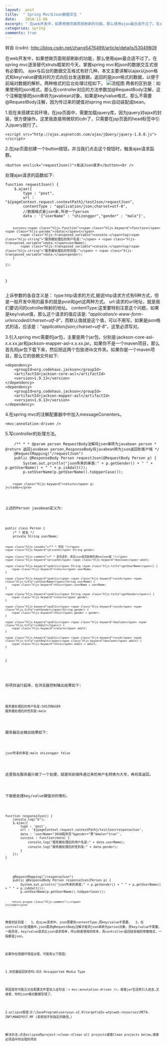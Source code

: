 ```yaml
---
layout:  post
title:  " Spring Mvc与Json数据交互 "
date:    2016-11-06
excerpt: " 在web开发中，如果想做页面局部刷新的功能，那么使用ajax最合适不过了。在springmvc逐渐替代struts框架的今天，掌握springmvc和json的数据交互式很有必要的。ajax与后台的数据交互格式有好几种，本文主要讲解以ajax以json格式和key/value键值对的方式向后台发送数据，返回的是json格式的数据，以便于前端对数据的解析。两种格式的后台处理过程如下。两者的区... "
categories: spring 
comments: true
---
```

转自 (csdn): http://blog.csdn.net/zhang5476499/article/details/53049809
<div class="markdown_views">
 <p>在web开发中，如果想做页面局部刷新的功能，那么使用ajax最合适不过了。在spring mvc逐渐替代struts框架的今天，掌握spring mvc和json的数据交互式很有必要的。  ajax与后台的数据交互格式有好几种，本文主要讲解以ajax以json格式和key/value键值对的方式向后台发送数据，返回的是json格式的数据，以便于前端对数据的解析。两种格式的后台处理过程如下。  <img src="http://img.blog.csdn.net/20161105232244693" alt="流程图" title="">  两者的区别是：如果使用的json格式，那么在controller对应的方法参数加@RequestBody注解，这个注解能够把json串转为javabean对象。如果是key/value格式，那么不需要@RequestBody注解，因为传过来的键值对spring mvc自动装配成bean。</p> 
 <p>1.现在来搭建实验环境，在jsp页面中，需要加载jquery库，因为jquery对ajax的封装，很方便操作。这里我直接用微软的cdn了，只需要在jsp页面的head标签中引入jquery就行了。</p> 
 <pre class="prettyprint"><code class=" hljs xml"><span class="hljs-tag">&lt;<span class="hljs-title">script</span> <span class="hljs-attribute">src</span>=<span class="hljs-value">"http://ajax.aspnetcdn.com/ajax/jQuery/jquery-1.8.0.js"</span>&gt;</span><span class="javascript"></span><span class="hljs-tag">&lt;/<span class="hljs-title">script</span>&gt;</span></code></pre> 
 <p>2.在jsp页面创建一个button按钮，并当我们点击这个按钮时，触发ajax请求函数。</p> 
 <pre class="prettyprint"><code class=" hljs xml"><span class="hljs-tag">&lt;<span class="hljs-title">button</span> <span class="hljs-attribute">onclick</span>=<span class="hljs-value">"requestJson()"</span>&gt;</span>发送Json请求<span class="hljs-tag">&lt;/<span class="hljs-title">button</span>&gt;</span><span class="hljs-tag">&lt;<span class="hljs-title">br</span> /&gt;</span></code></pre> 
 <p>处理ajax请求的函数如下:</p> 
 <pre class="prettyprint"><code class=" hljs scilab"><span class="hljs-function"><span class="hljs-keyword">function</span> <span class="hljs-title">requestJson</span><span class="hljs-params">()</span> { </span>
    $.ajax({
        type : <span class="hljs-string">"post"</span>,
        url : <span class="hljs-string">"${pageContext.request.contextPath}/testJson/requestJson"</span>,
        contentType : <span class="hljs-string">"application/json;charset=utf-8"</span>,
        <span class="hljs-comment">//数据格式是json串,传进一个person</span>
        data : <span class="hljs-string">'{"</span>userName<span class="hljs-string">" : "</span>shizongger<span class="hljs-string">","</span>gender<span class="hljs-string">" : "</span>male<span class="hljs-string">"}'</span>,

        success:<span class="hljs-function"><span class="hljs-keyword">function</span><span class="hljs-params">(data)</span>{</span>
            <span class="hljs-transposed_variable">console.</span>log(<span class="hljs-string">"服务器处理后的用户名是:"</span> + <span class="hljs-transposed_variable">data.</span>userName);
            <span class="hljs-transposed_variable">console.</span>log(<span class="hljs-string">"服务器处理后的性别是:"</span> + <span class="hljs-transposed_variable">data.</span>gender);
        }

    });
}</code></pre> 
 <p>上诉参数的各自含义是：  type:http请求的方式,据说http请求方式有6种方式，但是一般开发中用的最多的就是post和get这两种方式。  url:请求的url地址，就是我们要访问的cotroller映射的地址。  contentType:这里要特别注意这个问题，如果是key/value值，那么这个请求的值应该是: “<em>application/x-www-form-urlencoded/charset=utf-8</em>“，而默认值就是这个值，可以不用写。如果是json格式的话，应该是：”<em>application/json;charset=utf-8</em>“，这里必须写对。</p> 
 <p>3.引入spring mvc需要的jar包，主要是两个jar包，分别是:jackson-core-asl-x.x.xx.jar和jackson-mapper-asl-x.x.xx.jar。如果你不是一个maven项目，那么首先将jar包下载下来，然后把这两个包放进lib文件夹。如果你是一个maven项目，那么它的依赖文件如下:</p> 
 <pre class="prettyprint"><code class=" hljs xml"><span class="hljs-tag">&lt;<span class="hljs-title">dependency</span>&gt;</span>
    <span class="hljs-tag">&lt;<span class="hljs-title">groupId</span>&gt;</span>org.codehaus.jackson<span class="hljs-tag">&lt;/<span class="hljs-title">groupId</span>&gt;</span>
    <span class="hljs-tag">&lt;<span class="hljs-title">artifactId</span>&gt;</span>jackson-core-asl<span class="hljs-tag">&lt;/<span class="hljs-title">artifactId</span>&gt;</span>
    <span class="hljs-tag">&lt;<span class="hljs-title">version</span>&gt;</span>1.9.13<span class="hljs-tag">&lt;/<span class="hljs-title">version</span>&gt;</span>
<span class="hljs-tag">&lt;/<span class="hljs-title">dependency</span>&gt;</span>
<span class="hljs-tag">&lt;<span class="hljs-title">dependency</span>&gt;</span>
    <span class="hljs-tag">&lt;<span class="hljs-title">groupId</span>&gt;</span>org.codehaus.jackson<span class="hljs-tag">&lt;/<span class="hljs-title">groupId</span>&gt;</span>
    <span class="hljs-tag">&lt;<span class="hljs-title">artifactId</span>&gt;</span>jackson-mapper-asl<span class="hljs-tag">&lt;/<span class="hljs-title">artifactId</span>&gt;</span>
    <span class="hljs-tag">&lt;<span class="hljs-title">version</span>&gt;</span>1.9.13<span class="hljs-tag">&lt;/<span class="hljs-title">version</span>&gt;</span>
<span class="hljs-tag">&lt;/<span class="hljs-title">dependency</span>&gt;</span></code></pre> 
 <p>4.在spring mvc的注解配置器中中加入messageConenters。</p> 
 <p><code>&lt;mvc:annotation-driven /&gt;</code></p> 
 <p>5.写controller的处理方法。</p> 
 <pre class="prettyprint"><code class=" hljs java">    <span class="hljs-javadoc">/** * *<span class="hljs-javadoctag"> @param</span> person RequestBody注解将json串转为javabean person *<span class="hljs-javadoctag"> @return</span> 返回javabean person,ResponseBody将javabean转为json返回到客户端 */</span>
    <span class="hljs-annotation">@RequestMapping</span>(<span class="hljs-string">"/requestJson"</span>)
    <span class="hljs-keyword">public</span> @ResponseBody Person <span class="hljs-title">requestJson</span>(@RequestBody Person p) {
        System.out.println(<span class="hljs-string">"json传来的串是:"</span> + p.getGender() + <span class="hljs-string">" "</span> + p.getUserName() + <span class="hljs-string">" "</span> + p.isAdalt());
        p.setUserName(p.getUserName().toUpperCase());

        <span class="hljs-keyword">return</span> p;
    }</code></pre> 
 <p>上述的Person javabean定义为:</p> 
 <pre class="prettyprint"><code class=" hljs java"><span class="hljs-keyword">public</span> <span class="hljs-class"><span class="hljs-keyword">class</span> <span class="hljs-title">Person</span> {</span>
    <span class="hljs-comment">/* * 姓名 */</span>
    <span class="hljs-keyword">private</span> String userName;

    <span class="hljs-javadoc">/** * 性别 */</span>
    <span class="hljs-keyword">private</span> String gender;

    <span class="hljs-comment">/* * 是否成年，测试json是否能够传递boolean值 */</span>
    <span class="hljs-keyword">private</span> <span class="hljs-keyword">boolean</span> adalt;

    <span class="hljs-keyword">public</span> String <span class="hljs-title">getUserName</span>() {
        <span class="hljs-keyword">return</span> userName;
    }

    <span class="hljs-keyword">public</span> <span class="hljs-keyword">void</span> <span class="hljs-title">setUserName</span>(String userName) {
        <span class="hljs-keyword">this</span>.userName = userName;
    }

    <span class="hljs-keyword">public</span> String <span class="hljs-title">getGender</span>() {
        <span class="hljs-keyword">return</span> gender;
    }

    <span class="hljs-keyword">public</span> <span class="hljs-keyword">void</span> <span class="hljs-title">setGender</span>(String gender) {
        <span class="hljs-keyword">this</span>.gender = gender;
    }

    <span class="hljs-keyword">public</span> <span class="hljs-keyword">boolean</span> <span class="hljs-title">isAdalt</span>() {
        <span class="hljs-keyword">return</span> adalt;
    }

    <span class="hljs-keyword">public</span> <span class="hljs-keyword">void</span> <span class="hljs-title">setAdalt</span>(<span class="hljs-keyword">boolean</span> adalt) {
        <span class="hljs-keyword">this</span>.adalt = adalt;
    }
}</code></pre> 
 <p>将项目运行起来，在浏览器控制输出结果如下:</p> 
 <pre class="prettyprint"><code class=" hljs ruby">服务器处理后的用户名是<span class="hljs-symbol">:SHIZONGGER</span>
服务器处理后的性别是<span class="hljs-symbol">:male</span></code></pre> 
 <p>服务器后台输出结果如下:</p> 
 <pre class="prettyprint"><code class=" hljs ruby">json传来的串是<span class="hljs-symbol">:male</span> shizongger <span class="hljs-keyword">false</span></code></pre> 
 <p>这里我在服务器只做了一个处理，就是将前端传递过来的用户名转换为大写，再将其返回。</p> 
 <p>下面是处理key/value键值对的情形。</p> 
 <pre class="prettyprint"><code class=" hljs scilab"><span class="hljs-function"><span class="hljs-keyword">function</span> <span class="hljs-title">responseJson</span><span class="hljs-params">()</span> {</span>
    <span class="hljs-transposed_variable">console.</span>log(<span class="hljs-string">"b"</span>);
    $.ajax({
        type : <span class="hljs-string">'post'</span>,
        url : <span class="hljs-string">'${pageContext.request.contextPath}/testJson/responseJson'</span>,
        data : <span class="hljs-string">'userName="</span>JAVA程序员<span class="hljs-string">"&amp;gender="</span>男<span class="hljs-string">"&amp;male="</span>true<span class="hljs-string">"'</span>,
        success : <span class="hljs-function"><span class="hljs-keyword">function</span><span class="hljs-params">(data)</span> {</span>
            <span class="hljs-transposed_variable">console.</span>log(<span class="hljs-string">"服务器处理后的用户名是:"</span> + <span class="hljs-transposed_variable">data.</span>userName);
            <span class="hljs-transposed_variable">console.</span>log(<span class="hljs-string">"服务器处理后的性别是:"</span> + <span class="hljs-transposed_variable">data.</span>gender);                   
        }
    });
}</code></pre> 
 <pre class="prettyprint"><code class=" hljs avrasm">    @RequestMapping(<span class="hljs-string">"/responseJson"</span>)
    public @ResponseBody Person responseJson(Person p) {
        System<span class="hljs-preprocessor">.out</span><span class="hljs-preprocessor">.println</span>(<span class="hljs-string">"json传来的串是:"</span> + p<span class="hljs-preprocessor">.getGender</span>() + <span class="hljs-string">" "</span> + p<span class="hljs-preprocessor">.getUserName</span>() + <span class="hljs-string">" "</span> + p<span class="hljs-preprocessor">.isAdalt</span>())<span class="hljs-comment">;</span>
        p<span class="hljs-preprocessor">.setUserName</span>(p<span class="hljs-preprocessor">.getUserName</span>()<span class="hljs-preprocessor">.toUpperCase</span>())<span class="hljs-comment">;</span>

        return p<span class="hljs-comment">;</span>
    }</code></pre> 
 <p>两者的区别是：  1，在ajax请求中，json需要些contentType,而key/value不需要。  2，在controller处理器中,json需求@RequestBody注解才能将json串转为person对象，而key/value不需要。  一般而言，key/value请求比json请求简单，所以前者使用的较多，而controller返回给前端的参数格式，一般都是json。</p> 
 <p>如果你在搭建环境是出错，可能有以下原因:</p> 
 <p>1.浏览器返回状态吗:415 Unsupported Media Type </p> 
 <p>原因是你可能忘记在配置文件里加入这句话：&lt; mvc:annotation-driven /&gt;，或者jar包没有引入进去,又或者，你的json格式数据写错了。</p> 
 <p>2.eclipse报错:D:\JavaProgram\userysys-v2.0\target\m2e-wtp\web-resources\META-INF\MANIFEST.MF (系统找不到指定的路径。) </p> 
 <p>解决办法:点击eclipse的project-&gt;clean-&gt;Clean all projects或者Clean projects below,或者必须选中你出错的项目</p>
</div>